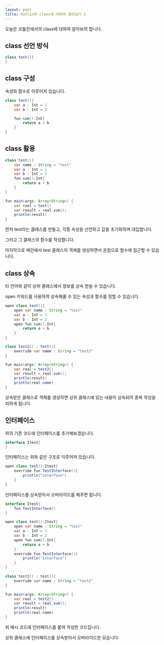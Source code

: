 ```yaml
---
layout: post
title: Kotlin의 class에 대하여 알아보기 1
---
```


오늘은 코틀린에서의 class에 대하여 알아보려 합니다.

## class 선언 방식

```java
class test(){
}
```


## class 구성

속성와 함수로 이루어져 있습니다.

```java
class test(){
    var a : Int = 1
    var b : Int = 2

    fun sum():Int{
        return a + b
    }
}
```

## class 활용

```java
class test(){
    var name : String = "test"
    var a : Int = 1
    var b : Int = 2
    fun sum():Int{
        return a + b
    }
}

fun main(args: Array<String>) {
    var real = test()
    var result = real.sum();
    println(result)
}
```

먼저 test라는 클래스를 만들고, 각종 속성을 선언하고 값을 초기화하며 대입합니다.

그리고 그 클래스의 함수를 작성합니다.

마지막으로 메인에서 test 클래스의 객체를 생성하면서 온점으로 함수에 접근할 수 있습니다.

## class 상속

타 언어와 같이 상위 클래스에서 정보를 상속 받을 수 있습니다.

open 키워드를 사용하여 상속해줄 수 있는 속성과 함수를 정할 수 있습니다.

```java
open class test(){
    open var name : String = "test"
    var a : Int = 1
    var b : Int = 2
    open fun sum():Int{
        return a + b
    }
}

class test2() : test(){
    override var name : String = "test2"
}

fun main(args: Array<String>) {
    var real = test2()
    var result = real.sum();
    println(result)
    println(real.name)
}
```

상속받은 클래스로 객체를 생성하면 상위 클래스에 있는 내용이 상속되어 중복 작성을 피하게 됩니다.

## 인터페이스

위의 기존 코드에 인터페이스를 추가해보겠습니다.

```java
interface Itest{
}
```

인터페이스는 위와 같은 구조로 이루어져 있습니다.


```java
open class test():Itest{
    override fun TestInterface(){
        println("interface")
    }
}
```

인터페이스를 상속받아서 오버라이드를 해주면 됩니다.

```java
interface Itest{
    fun TestInterface()
}

open class test():Itest{
    open var name : String = "test"
    var a : Int = 1
    var b : Int = 2
    open fun sum():Int{
        return a + b
    }
    override fun TestInterface(){
        println("interface")
    }
}

class test2() : test(){
    override var name : String = "test2"
}

fun main(args: Array<String>) {
    var real = test2()
    var result = real.sum();
    println(result)
    println(real.name)
}
```

위 예시 코드에 인터페이스를 붙여 작성한 코드입니다.

상위 클래스에 인터페이스를 상속받아서 오버라이드한 모습니다.